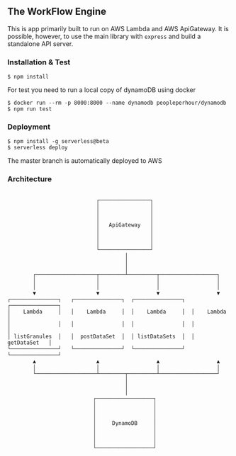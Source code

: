 ## The WorkFlow Engine

This is app primarily built to run on AWS Lambda and AWS ApiGateway. It is possible, however, to use the main library with `express` and build a standalone API server.

### Installation & Test

    $ npm install

For test you need to run a local copy of dynamoDB using docker

    $ docker run --rm -p 8000:8000 --name dynamodb peopleperhour/dynamodb
    $ npm run test

### Deployment

    $ npm install -g serverless@beta
    $ serverless deploy

The master branch is automatically deployed to AWS

### Architecture

```

                            ┌────────────────┐
                            │                │
                            │                │
                            │                │
                            │   ApiGateway   │
                            │                │
                            │                │
                            │                │
                            └────────────────┘
                                     │
                                     │
                                     │
        ┌───────────────────┬────────┴─────────┬──────────────────┐
        │                   │                  │                  │
        │                   │                  │                  │
        ▼                   ▼                  ▼                  ▼
┌───────────────┐   ┌───────────────┐  ┌───────────────┐  ┌───────────────┐
│    Lambda     │   │    Lambda     │  │    Lambda     │  │    Lambda     │
│               │   │               │  │               │  │               │
│ listGranules  │   │  postDataSet  │  │ listDataSets  │  │  getDataSet   │
└───────────────┘   └───────────────┘  └───────────────┘  └───────────────┘
        ▲                   ▲                  ▲                  ▲
        │                   │                  │                  │
        └───────────────────┴────────┬─────────┴──────────────────┘
                                     │
                                     │
                                     │
                           ┌──────────────────┐
                           │                  │
                           │                  │
                           │                  │
                           │     DynamoDB     │
                           │                  │
                           │                  │
                           │                  │
                           └──────────────────┘

```
